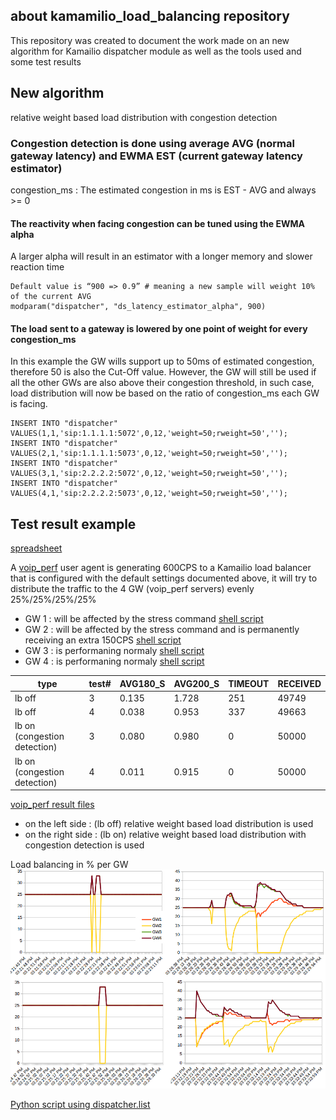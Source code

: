 
## about kamamilio_load_balancing repository

This repository was created to document the work made on an new algorithm for Kamailio dispatcher module
as well as the tools used and some test results 

## New algorithm
relative weight based load distribution with congestion detection

### Congestion detection is done using average AVG (normal gateway latency) and EWMA EST (current gateway latency estimator)

congestion_ms : The estimated congestion in ms is EST - AVG and always >= 0

#### The reactivity when facing congestion can be tuned using the EWMA alpha
A larger alpha will result in an estimator with a longer memory and slower reaction time  

```
Default value is “900 => 0.9” # meaning a new sample will weight 10% of the current AVG 
modparam("dispatcher", "ds_latency_estimator_alpha", 900)
```

#### The load sent to a gateway is lowered by one point of weight for every congestion_ms

In this example the GW wills support up to 50ms of estimated congestion, therefore 50 is also the Cut-Off value.
However, the GW will still be used if all the other GWs are also above their congestion threshold, in such case, load distribution will now be based on the ratio of congestion_ms each GW is facing.

```
INSERT INTO "dispatcher" VALUES(1,1,'sip:1.1.1.1:5072',0,12,'weight=50;rweight=50','');
INSERT INTO "dispatcher" VALUES(2,1,'sip:1.1.1.1:5073',0,12,'weight=50;rweight=50','');
INSERT INTO "dispatcher" VALUES(3,1,'sip:2.2.2.2:5072',0,12,'weight=50;rweight=50','');
INSERT INTO "dispatcher" VALUES(4,1,'sip:2.2.2.2:5073',0,12,'weight=50;rweight=50','');
```



## Test result example 
[spreadsheet](https://github.com/jchavanton/kam_load_balancing/blob/master/A-B.ods)

A [voip_perf](https://github.com/jchavanton/voip_perf)  user agent is generating 600CPS to a Kamailio load balancer that is configured with the default settings documented above, it will try to distribute the traffic to the 4 GW (voip_perf servers) evenly 25%/25%/25%/25%

* GW 1 : will be affected by the stress command [shell script](https://github.com/jchavanton/kam_load_balancing/blob/master/scenario/server3.sh) 
* GW 2 : will be affected by the stress command and is permanently receiving an extra 150CPS [shell script](https://github.com/jchavanton/kam_load_balancing/blob/master/scenario/server3.sh) 
* GW 3 : is performaning normaly [shell script](https://github.com/jchavanton/kam_load_balancing/blob/master/scenario/server1.sh) 
* GW 4 : is performaning normaly [shell script](https://github.com/jchavanton/kam_load_balancing/blob/master/scenario/server1.sh) 



type|test#|AVG180_S|AVG200_S|TIMEOUT|RECEIVED
----|-----|--------|--------|-------|--------
lb off|3|0.135|1.728|251|49749
lb off|4|0.038|0.953|337|49663
lb on (congestion detection)|3|0.080|0.980|0|50000
lb on (congestion detection)|4|0.011|0.915|0|50000

[voip_perf result files](https://github.com/jchavanton/kam_load_balancing/tree/master/stats)

* on the left side : (lb off) relative weight based load distribution is used
* on the right side : (lb on) relative weight based load distribution with congestion detection is used

Load balancing in % per GW
![result graphs](stats/res.jpg)

[Python script using dispatcher.list](https://github.com/jchavanton/kam_load_balancing/blob/master/scenario/ds_check.pl)
